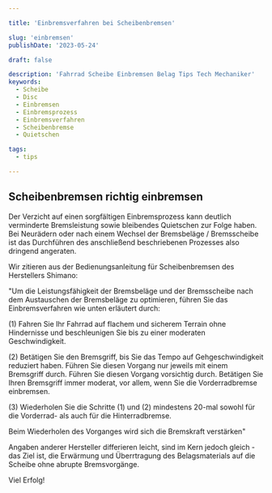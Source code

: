 ```yaml
---

title: 'Einbremsverfahren bei Scheibenbremsen'

slug: 'einbremsen'
publishDate: '2023-05-24'

draft: false

description: 'Fahrrad Scheibe Einbremsen Belag Tips Tech Mechaniker'
keywords:
  - Scheibe
  - Disc
  - Einbremsen
  - Einbremsprozess
  - Einbremsverfahren
  - Scheibenbremse
  - Quietschen

tags:
  - tips

---
```



## Scheibenbremsen richtig einbremsen

Der Verzicht auf einen sorgfältigen Einbremsprozess kann deutlich verminderte Bremsleistung sowie bleibendes Quietschen zur Folge haben. Bei Neurädern oder nach einem Wechsel der Bremsbeläge / Bremsscheibe ist das Durchführen des anschließend beschriebenen Prozesses also dringend angeraten.

Wir zitieren aus der Bedienungsanleitung für Scheibenbremsen des Herstellers Shimano:

"Um die Leistungsfähigkeit der Bremsbeläge und der Bremsscheibe nach dem Austauschen der
Bremsbeläge zu optimieren, führen Sie das Einbremsverfahren wie unten erläutert durch:

(1) Fahren Sie Ihr Fahrrad auf flachem und sicherem Terrain ohne Hindernisse und beschleunigen
Sie bis zu einer moderaten Geschwindigkeit.

(2) Betätigen Sie den Bremsgriff, bis Sie das Tempo auf Gehgeschwindigkeit reduziert haben.
Führen Sie diesen Vorgang nur jeweils mit einem Bremsgriff durch. Führen Sie diesen Vorgang
vorsichtig durch. Betätigen Sie Ihren Bremsgriff immer moderat, vor allem, wenn Sie die
Vorderradbremse einbremsen.

(3) Wiederholen Sie die Schritte (1) und (2) mindestens 20-mal sowohl für die Vorderrad- als auch
für die Hinterradbremse.

Beim Wiederholen des Vorganges wird sich die Bremskraft verstärken"

Angaben anderer Hersteller differieren leicht, sind im Kern jedoch gleich - das Ziel ist, die Erwärmung und Überrtragung des Belagsmaterials auf die Scheibe ohne abrupte Bremsvorgänge.

Viel Erfolg!
